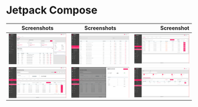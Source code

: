 # Jetpack Compose 




| Screenshots        | Screenshots           | Screenshot  |
| ------------- |:-------------:| -----:|
|   ![alt text](https://github.com/elirehema/hesadev/blob/master/s/1.png)   | ![alt text](https://github.com/elirehema/hesadev/blob/master/s/2.png) | ![alt text](https://github.com/elirehema/hesadev/blob/master/s/3.png) |
| ![alt text](https://github.com/elirehema/hesadev/blob/master/s/4.png)      | ![alt text](https://github.com/elirehema/hesadev/blob/master/s/5.png)      |   ![alt text](https://github.com/elirehema/hesadev/blob/master/s/6.png) |

